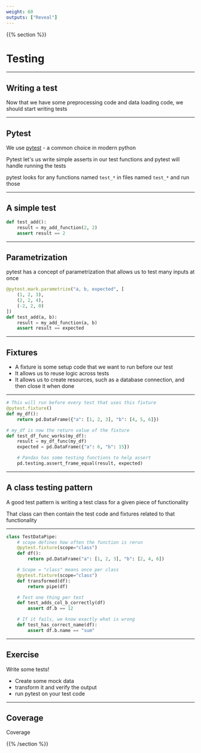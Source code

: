 ```yaml
---
weight: 60
outputs: ["Reveal"]
---
```


{{% section %}}

# Testing

---

## Writing a test

Now that we have some preprocessing code and data loading code, we should start writing tests

---

## Pytest

We use [pytest](https://docs.pytest.org/en/stable/) - a common choice in modern python

Pytest let's us write simple asserts in our test functions and pytest will handle running the tests

pytest looks for any functions named `test_*` in files named `test_*` and run those

---

## A simple test

```python
def test_add():
    result = my_add_function(2, 2)
    assert result == 2
```

---

## Parametrization

pytest has a concept of parametrization that allows us to test many inputs at once

```python
@pytest.mark.parametrize("a, b, expected", [
    (1, 2, 3),
    (2, 2, 4),
    (-2, 2, 0)
])
def test_add(a, b):
    result = my_add_function(a, b)
    assert result == expected
```

---

## Fixtures

- A fixture is some setup code that we want to run before our test
- It allows us to reuse logic across tests
- It allows us to create resources, such as a database connection, and then close it when done

---

```python
# This will run before every test that uses this fixture
@pytest.fixture()
def my_df():
    return pd.DataFrame({"a": [1, 2, 3], "b": [4, 5, 6]})

# my_df is now the return value of the fixture
def test_df_func_works(my_df):
    result = my_df_func(my_df)
    expected = pd.DataFrame({"a": 6, "b": 15})

    # Pandas has some testing functions to help assert
    pd.testing.assert_frame_equal(result, expected)
```

---

## A class testing pattern

A good test pattern is writing a test class for a given piece of functionality

That class can then contain the test code and fixtures related to that functionality

---

```python
class TestDataPipe:
    # scope defines how often the function is rerun
    @pytest.fixture(scope="class")
    def df():
        return pd.DataFrame("a": [1, 2, 3], "b": [2, 4, 6])

    # Scope = "class" means once per class
    @pytest.fixture(scope="class")
    def transformed(df):
        return pipe(df)

    # Test one thing per test
    def test_adds_col_b_correctly(df)
        assert df.b == 12

    # If it fails, we know exactly what is wrong
    def test_has_correct_name(df):
        assert df.b.name == "sum"
```

---

## Exercise

Write some tests!

- Create some mock data
- transform it and verify the output
- run pytest on your test code

---

## Coverage

Coverage 

{{% /section %}}